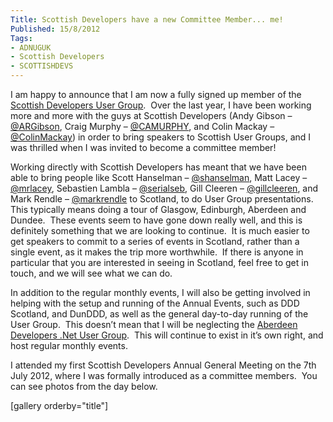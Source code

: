 ```yaml
---
Title: Scottish Developers have a new Committee Member... me!
Published: 15/8/2012
Tags:
- ADNUGUK
- Scottish Developers
- SCOTTISHDEVS
---
```


I am happy to announce that I am now a fully signed up member of the [Scottish Developers User Group](http://scottishdevelopers.com/).  Over the last year, I have been working more and more with the guys at Scottish Developers (Andy Gibson – [@ARGibson](http://twitter.com/argibson), Craig Murphy – [@CAMURPHY](http://twitter.com/camurphy), and Colin Mackay – [@ColinMackay](http://twitter.com/camurphy)) in order to bring speakers to Scottish User Groups, and I was thrilled when I was invited to become a committee member!

Working directly with Scottish Developers has meant that we have been able to bring people like Scott Hanselman – [@shanselman](http://twitter.com/shanselman), Matt Lacey – [@mrlacey](http://twitter.com/mrlacey), Sebastien Lambla – [@serialseb](http://twitter.com/serialseb), Gill Cleeren – [@gillcleeren](http://twitter.com/gillcleeren), and Mark Rendle – [@markrendle](http://twitter.com/markrendle) to Scotland, to do User Group presentations.  This typically means doing a tour of Glasgow, Edinburgh, Aberdeen and Dundee.  These events seem to have gone down really well, and this is definitely something that we are looking to continue.  It is much easier to get speakers to commit to a series of events in Scotland, rather than a single event, as it makes the trip more worthwhile.  If there is anyone in particular that you are interested in seeing in Scotland, feel free to get in touch, and we will see what we can do.

In addition to the regular monthly events, I will also be getting involved in helping with the setup and running of the Annual Events, such as DDD Scotland, and DunDDD, as well as the general day-to-day running of the User Group.  This doesn’t mean that I will be neglecting the [Aberdeen Developers .Net User Group](http://aberdeendevelopers.co.uk/).  This will continue to exist in it’s own right, and host regular monthly events.

I attended my first Scottish Developers Annual General Meeting on the 7th July 2012, where I was formally introduced as a committee members.  You can see photos from the day below.

[gallery orderby="title"]


